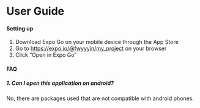 # User Guide

#### Setting up
1. Download Expo Go on your mobile device through the App Store 
2. Go to https://expo.io/@fwyyyin/my_project on your browser
3. Click “Open in Expo Go”

#### FAQ
##### 1. Can I open this application on android?
No, there are packages used that are not compatible with android phones.
